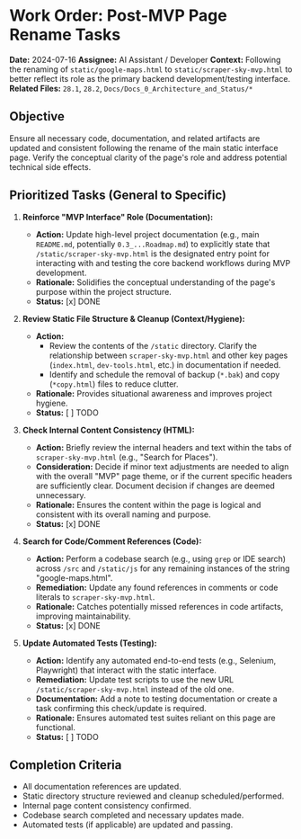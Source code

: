 # Work Order: Post-MVP Page Rename Tasks

**Date:** 2024-07-16
**Assignee:** AI Assistant / Developer
**Context:** Following the renaming of `static/google-maps.html` to `static/scraper-sky-mvp.html` to better reflect its role as the primary backend development/testing interface.
**Related Files:** `28.1`, `28.2`, `Docs/Docs_0_Architecture_and_Status/*`

## Objective

Ensure all necessary code, documentation, and related artifacts are updated and consistent following the rename of the main static interface page. Verify the conceptual clarity of the page's role and address potential technical side effects.

## Prioritized Tasks (General to Specific)

1.  **Reinforce "MVP Interface" Role (Documentation):**

    - **Action:** Update high-level project documentation (e.g., main `README.md`, potentially `0.3_...Roadmap.md`) to explicitly state that `/static/scraper-sky-mvp.html` is the designated entry point for interacting with and testing the core backend workflows during MVP development.
    - **Rationale:** Solidifies the conceptual understanding of the page's purpose within the project structure.
    - **Status:** [x] DONE

2.  **Review Static File Structure & Cleanup (Context/Hygiene):**

    - **Action:**
      - Review the contents of the `/static` directory. Clarify the relationship between `scraper-sky-mvp.html` and other key pages (`index.html`, `dev-tools.html`, etc.) in documentation if needed.
      - Identify and schedule the removal of backup (`*.bak`) and copy (`*copy.html`) files to reduce clutter.
    - **Rationale:** Provides situational awareness and improves project hygiene.
    - **Status:** [ ] TODO

3.  **Check Internal Content Consistency (HTML):**

    - **Action:** Briefly review the internal headers and text within the tabs of `scraper-sky-mvp.html` (e.g., "Search for Places").
    - **Consideration:** Decide if minor text adjustments are needed to align with the overall "MVP" page theme, or if the current specific headers are sufficiently clear. Document decision if changes are deemed unnecessary.
    - **Rationale:** Ensures the content within the page is logical and consistent with its overall naming and purpose.
    - **Status:** [x] DONE

4.  **Search for Code/Comment References (Code):**

    - **Action:** Perform a codebase search (e.g., using `grep` or IDE search) across `/src` and `/static/js` for any remaining instances of the string "google-maps.html".
    - **Remediation:** Update any found references in comments or code literals to `scraper-sky-mvp.html`.
    - **Rationale:** Catches potentially missed references in code artifacts, improving maintainability.
    - **Status:** [x] DONE

5.  **Update Automated Tests (Testing):**
    - **Action:** Identify any automated end-to-end tests (e.g., Selenium, Playwright) that interact with the static interface.
    - **Remediation:** Update test scripts to use the new URL `/static/scraper-sky-mvp.html` instead of the old one.
    - **Documentation:** Add a note to testing documentation or create a task confirming this check/update is required.
    - **Rationale:** Ensures automated test suites reliant on this page are functional.
    - **Status:** [ ] TODO

## Completion Criteria

- All documentation references are updated.
- Static directory structure reviewed and cleanup scheduled/performed.
- Internal page content consistency confirmed.
- Codebase search completed and necessary updates made.
- Automated tests (if applicable) are updated and passing.
